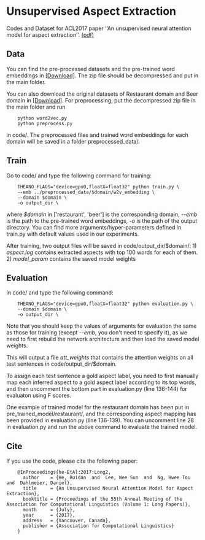 # Unsupervised Aspect Extraction
Codes and Dataset for ACL2017 paper ‘‘An unsupervised neural attention model for aspect extraction’’. [(pdf)](http://aclweb.org/anthology/P/P17/P17-1036.pdf)

## Data
You can find the pre-processed datasets and the pre-trained word embeddings in [[Download]](https://drive.google.com/open?id=1L4LRi3BWoCqJt5h45J2GIAW9eP_zjiNc). The zip file should be decompressed and put in the main folder.

You can also download the original datasets of Restaurant domain and Beer domain in [[Download]](https://drive.google.com/open?id=1qzbTiJ2IL5ATZYNMp2DRkHvbFYsnOVAQ). For preprocessing, put the decompressed zip file in the main folder and run 
```
	python word2vec.py
	python preprocess.py
```
in code/. The preprocessed files and trained word embeddings for each domain will be saved in a folder preprocessed_data/.

## Train
Go to code/ and type the following command for training:
```
	THEANO_FLAGS="device=gpu0,floatX=float32" python train.py \
	--emb ../preprocessed_data/$domain/w2v_embedding \
	--domain $domain \
	-o output_dir \
```
where *$domain* in ['restaurant', 'beer'] is the corresponding domain, *--emb* is the path to the pre-trained word embeddings, *-o* is the path of the output directory. You can find more arguments/hyper-parameters defined in train.py with default values used in our experiments.

After training, two output files will be saved in code/output_dir/$domain/: 1) *aspect.log* contains extracted aspects with top 100 words for each of them. 2) *model_param* contains the saved model weights

## Evaluation
In code/ and type the following command:
```
	THEANO_FLAGS="device=gpu0,floatX=float32" python evaluation.py \
	--domain $domain \
	-o output_dir \
```
Note that you should keep the values of arguments for evaluation the same as those for training (except *--emb*, you don't need to specify it), as we need to first rebuild the network architecture and then load the saved model weights.

This will output a file *att_weights* that contains the attention weights on all test sentences in code/output_dir/$domain.

To assign each test sentence a gold aspect label, you need to first manually map each inferred aspect to a gold aspect label according to its top words, and then uncomment the bottom part in evaluation.py (line 136-144) for evaluaton using F scores.

One example of trained model for the restaurant domain has been put in pre_trained_model/restaurant/, and the corresponding aspect mapping has been provided in evaluation.py (line 136-139). You can uncomment line 28 in evaluation.py and run the above command to evaluate the trained model.


## Cite
If you use the code, please cite the following paper:
```
	@InProceedings{he-EtAl:2017:Long2,
	  author    = {He, Ruidan  and  Lee, Wee Sun  and  Ng, Hwee Tou  and  Dahlmeier, Daniel},
	  title     = {An Unsupervised Neural Attention Model for Aspect Extraction},
	  booktitle = {Proceedings of the 55th Annual Meeting of the Association for Computational Linguistics (Volume 1: Long Papers)},
	  month     = {July},
	  year      = {2017},
	  address   = {Vancouver, Canada},
	  publisher = {Association for Computational Linguistics}
	}
```



